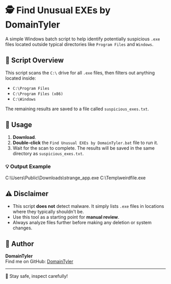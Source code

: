 # 🕵️ Find Unusual EXEs by DomainTyler

A simple Windows batch script to help identify potentially suspicious `.exe` files located outside typical directories like `Program Files` and `Windows`.

## 📜 Script Overview

This script scans the `C:\` drive for all `.exe` files, then filters out anything located inside:

- `C:\Program Files`
- `C:\Program Files (x86)`
- `C:\Windows`

The remaining results are saved to a file called `suspicious_exes.txt`.

## 🚀 Usage

1. **Download**.
2. **Double-click** the `Find Unusual EXEs by DomainTyler.bat` file to run it.
3. Wait for the scan to complete. The results will be saved in the same directory as `suspicious_exes.txt`.

### 💡 Output Example

C:\Users\Public\Downloads\strange_app.exe
C:\Temp\weirdfile.exe


## ⚠️ Disclaimer

- This script **does not** detect malware. It simply lists `.exe` files in locations where they typically shouldn't be.
- Use this tool as a starting point for **manual review**.
- Always analyze files further before making any deletion or system changes.

## 🧠 Author

**DomainTyler**  
Find me on GitHub: [DomainTyler](https://github.com/DomainTyler)

---

🔐 Stay safe, inspect carefully!
